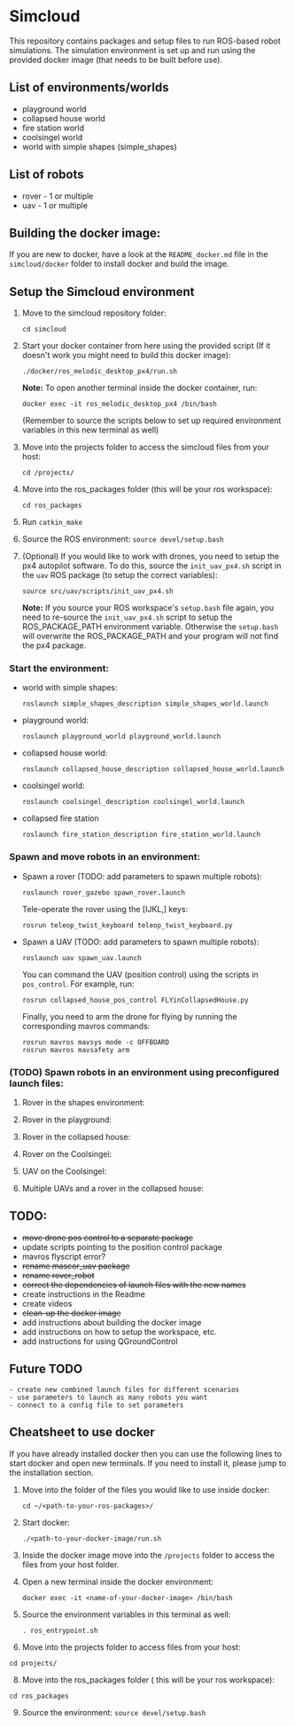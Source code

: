 # Simcloud
This repository contains packages and setup files to run ROS-based robot simulations. The simulation environment is set up and run using the provided docker image (that needs to be built before use).

## List of environments/worlds
* playground world
* collapsed house world
* fire station world
* coolsingel world
* world with simple shapes (simple_shapes)

## List of robots
* rover - 1 or multiple
* uav - 1 or multiple

## Building the docker image:
If you are new to docker, have a look at the `README_docker.md` file in the `simcloud/docker` folder to install docker and build the image.

## Setup the Simcloud environment

1. Move to the simcloud repository folder:
	```
	cd simcloud
	```

2. Start your docker container from here using the provided script (If it doesn't work you might need to build this docker image):
	```
	./docker/ros_melodic_desktop_px4/run.sh
	```
	**Note:** To open another terminal inside the docker container, run:
	```
	docker exec -it ros_melodic_desktop_px4 /bin/bash
	```
	(Remember to source the scripts below to set up required environment variables in this new terminal as well)

3. Move into the projects folder to access the simcloud files from your host:
	```
	cd /projects/
	```

4. Move into the ros_packages folder (this will be your ros workspace):
	```
	cd ros_packages
	```

5. Run `catkin_make`

6. Source the ROS environment: `source devel/setup.bash`

7. (Optional) If you would like to work with drones, you need to setup the px4 autopilot software. To do this, source the `init_uav_px4.sh` script in the `uav` ROS package (to setup the correct variables):
	```
	source src/uav/scripts/init_uav_px4.sh
	```
	**Note:** If you source your ROS workspace's `setup.bash` file again, you need to re-source the `init_uav_px4.sh` script to setup the ROS_PACKAGE_PATH environment variable. Otherwise the `setup.bash` will overwrite the ROS_PACKAGE_PATH and your program will not find the px4 package.


### Start the environment:
* world with simple shapes:
	```
	roslaunch simple_shapes_description simple_shapes_world.launch
	```

* playground world:
	```
	roslaunch playground_world playground_world.launch
	```

* collapsed house world:
	```
	roslaunch collapsed_house_description collapsed_house_world.launch
	```

* coolsingel world:
	```
	roslaunch coolsingel_description coolsingel_world.launch
	```

* collapsed fire station
	```
	roslaunch fire_station_description fire_station_world.launch
	```


### Spawn and move robots in an environment:

* Spawn a rover (TODO: add parameters to spawn multiple robots):
	```
	roslaunch rover_gazebo spawn_rover.launch
	```

	Tele-operate the rover using the [IJKL,] keys:
	```
	rosrun teleop_twist_keyboard teleop_twist_keyboard.py
	```

* Spawn a UAV (TODO: add parameters to spawn multiple robots):
	```
	roslaunch uav spawn_uav.launch
	``` 
	You can command the UAV (position control) using the scripts in `pos_control`. For example, run:
	```
	rosrun collapsed_house_pos_control FLYinCollapsedHouse.py
	```
	Finally, you need to arm the drone for flying by running the corresponding mavros commands:
	```
	rosrun mavros mavsys mode -c OFFBOARD
	rosrun mavros mavsafety arm
	```


### (TODO) Spawn robots in an environment using preconfigured launch files:

1. Rover in the shapes environment:

2. Rover in the playground:

3. Rover in the collapsed house:

4. Rover on the Coolsingel:

5. UAV on the Coolsingel:

6. Multiple UAVs and a rover in the collapsed house:






## TODO:
 - ~~move drone pos control to a separate package~~
 - update scripts pointing to the position control package
 - mavros flyscript error?
 - ~~rename mascor_uav package~~
 - ~~rename rover_robot~~
 - ~~correct the dependencies of launch files with the new names~~
 - create instructions in the Readme
 - create videos
 - ~~clean-up the docker image~~
 - add instructions about building the docker image
 - add instructions on how to setup the workspace, etc.
 - add instructions for using QGroundControl


## Future TODO 
    - create new combined launch files for different scenarios
    - use parameters to launch as many robots you want
    - connect to a config file to set parameters

  


## Cheatsheet to use docker
If you have already installed docker then you can use the following lines to start docker and open new terminals. If you need to install it, please jump to the installation section.
1. Move into the folder of the files you would like to use inside docker: 
	```
	cd ~/<path-to-your-ros-packages>/
	```
2. Start docker:
	```
	./<path-to-your-docker-image/run.sh 
	```
3. Inside the docker image move into the `/projects` folder to access the files from your host folder.
	
4. Open a new terminal inside the docker environment:

	```
	docker exec -it <name-of-your-docker-image> /bin/bash
	```

5. Source the environment variables in this terminal as well:

	```
	. ros_entrypoint.sh
	```
	
7. Move into the projects folder to access files from your host:
```
cd projects/
```

8. Move into the ros_packages folder ( this will be your ros workspace):
```
cd ros_packages
```

9. Source the environment: `source devel/setup.bash`


